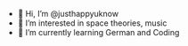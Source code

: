 - 👋 Hi, I’m @justhappyuknow
- 👀 I’m interested in space theories, music
- 🌱 I’m currently learning German and Coding


<!---
justhappyuknow/justhappyuknow is a ✨ special ✨ repository because its `README.md` (this file) appears on your GitHub profile.
You can click the Preview link to take a look at your changes.
--->
